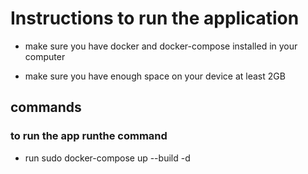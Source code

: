 # Instructions to run the application

- make sure you have docker and docker-compose installed in your computer

- make sure you have enough space on your device at least 2GB

## commands
### to run the app runthe command

- run sudo docker-compose up --build -d  

